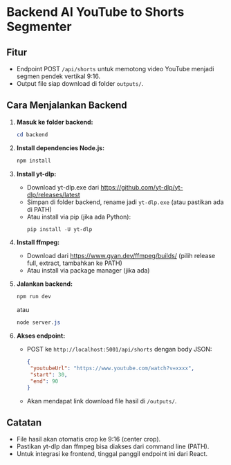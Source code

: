 # Backend AI YouTube to Shorts Segmenter

## Fitur

- Endpoint POST `/api/shorts` untuk memotong video YouTube menjadi segmen pendek vertikal 9:16.
- Output file siap download di folder `outputs/`.

## Cara Menjalankan Backend

1. **Masuk ke folder backend:**
   ```powershell
   cd backend
   ```
2. **Install dependencies Node.js:**
   ```powershell
   npm install
   ```
3. **Install yt-dlp:**
   - Download yt-dlp.exe dari https://github.com/yt-dlp/yt-dlp/releases/latest
   - Simpan di folder backend, rename jadi `yt-dlp.exe` (atau pastikan ada di PATH)
   - Atau install via pip (jika ada Python):
     ```powershell
     pip install -U yt-dlp
     ```
4. **Install ffmpeg:**

   - Download dari https://www.gyan.dev/ffmpeg/builds/ (pilih release full, extract, tambahkan ke PATH)
   - Atau install via package manager (jika ada)

5. **Jalankan backend:**

   ```powershell
   npm run dev
   ```

   atau

   ```powershell
   node server.js
   ```

6. **Akses endpoint:**
   - POST ke `http://localhost:5001/api/shorts` dengan body JSON:
     ```json
     {
      "youtubeUrl": "https://www.youtube.com/watch?v=xxxx",
      "start": 30,
      "end": 90
     }
     ```
   - Akan mendapat link download file hasil di `/outputs/`.

## Catatan

- File hasil akan otomatis crop ke 9:16 (center crop).
- Pastikan yt-dlp dan ffmpeg bisa diakses dari command line (PATH).
- Untuk integrasi ke frontend, tinggal panggil endpoint ini dari React.
